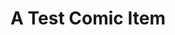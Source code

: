 ---
layout: comic
title: A Test Comic Item
hash: "000002"
slug: "2"
image: "/images/comics/6x2_comic.svg"
---